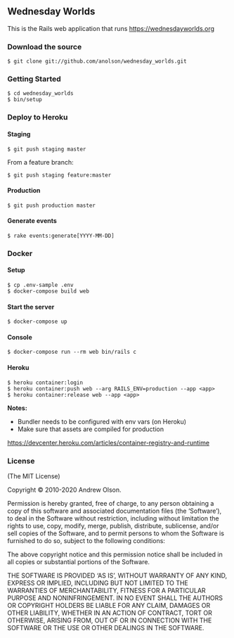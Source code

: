 ## Wednesday Worlds

This is the Rails web application that runs https://wednesdayworlds.org

### Download the source

```
$ git clone git://github.com/anolson/wednesday_worlds.git
```

### Getting Started

```
$ cd wednesday_worlds
$ bin/setup
```

### Deploy to Heroku

#### Staging

```
$ git push staging master
```

From a feature branch:

```
$ git push staging feature:master
```


#### Production

```
$ git push production master
```

#### Generate events

```
$ rake events:generate[YYYY-MM-DD]
```

### Docker

#### Setup

```
$ cp .env-sample .env
$ docker-compose build web
```

#### Start the server

```
$ docker-compose up
```

#### Console

```
$ docker-compose run --rm web bin/rails c
```

#### Heroku

```
$ heroku container:login
$ heroku container:push web --arg RAILS_ENV=production --app <app>
$ heroku container:release web --app <app>
```

**Notes:**
* Bundler needs to be configured with env vars (on Heroku)
* Make sure that assets are compiled for production

https://devcenter.heroku.com/articles/container-registry-and-runtime

### License

(The MIT License)

Copyright © 2010-2020 Andrew Olson.

Permission is hereby granted, free of charge, to any person obtaining a copy of this software and associated documentation files (the ‘Software’), to deal in the Software without restriction, including without limitation the rights to use, copy, modify, merge, publish, distribute, sublicense, and/or sell copies of the Software, and to permit persons to whom the Software is furnished to do so, subject to the following conditions:

The above copyright notice and this permission notice shall be included in all copies or substantial portions of the Software.

THE SOFTWARE IS PROVIDED ‘AS IS’, WITHOUT WARRANTY OF ANY KIND, EXPRESS OR IMPLIED, INCLUDING BUT NOT LIMITED TO THE WARRANTIES OF MERCHANTABILITY, FITNESS FOR A PARTICULAR PURPOSE AND NONINFRINGEMENT. IN NO EVENT SHALL THE AUTHORS OR COPYRIGHT HOLDERS BE LIABLE FOR ANY CLAIM, DAMAGES OR OTHER LIABILITY, WHETHER IN AN ACTION OF CONTRACT, TORT OR OTHERWISE, ARISING FROM, OUT OF OR IN CONNECTION WITH THE SOFTWARE OR THE USE OR OTHER DEALINGS IN THE SOFTWARE.
